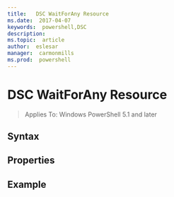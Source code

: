 ```yaml
---
title:   DSC WaitForAny Resource
ms.date:  2017-04-07
keywords:  powershell,DSC
description:  
ms.topic:  article
author:  eslesar
manager:  carmonmills
ms.prod:  powershell
---
```


# DSC WaitForAny Resource

> Applies To: Windows PowerShell 5.1 and later


## Syntax



## Properties




## Example